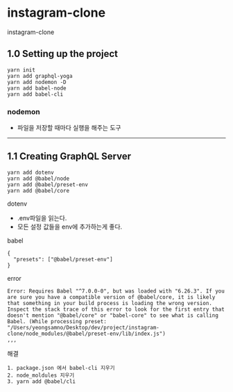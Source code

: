 # instagram-clone

instagram-clone

## 1.0 Setting up the project

```shell
yarn init
yarn add graphql-yoga
yarn add nodemon -D
yarn add babel-node
yarn add babel-cli
```

### nodemon

- 파일을 저장할 때마다 실행을 해주는 도구



___



## 1.1 Creating GraphQL Server

```shell
yarn add dotenv
yarn add @babel/node
yarn add @babel/preset-env
yarn add @babel/core
```



dotenv

* .env파일을 읽는다.
* 모든 설정 값들을 env에 추가하는게 좋다.



babel

```
{
  "presets": ["@babel/preset-env"]
}
```



error

```
Error: Requires Babel "^7.0.0-0", but was loaded with "6.26.3". If you are sure you have a compatible version of @babel/core, it is likely that something in your build process is loading the wrong version. Inspect the stack trace of this error to look for the first entry that doesn't mention "@babel/core" or "babel-core" to see what is calling Babel. (While processing preset: "/Users/yeongsamno/Desktop/dev/project/instagram-clone/node_modules/@babel/preset-env/lib/index.js")
,,,
```



해결

```
1. package.json 에서 babel-cli 지우기
2. node_moldules 지우기
3. yarn add @babel/cli
```

